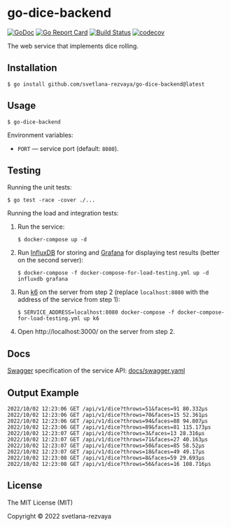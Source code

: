 # go-dice-backend

[![GoDoc](https://godoc.org/github.com/svetlana-rezvaya/go-dice-backend?status.svg)](https://godoc.org/github.com/svetlana-rezvaya/go-dice-backend)
[![Go Report Card](https://goreportcard.com/badge/github.com/svetlana-rezvaya/go-dice-backend)](https://goreportcard.com/report/github.com/svetlana-rezvaya/go-dice-backend)
[![Build Status](https://app.travis-ci.com/svetlana-rezvaya/go-dice-backend.svg?branch=master)](https://app.travis-ci.com/svetlana-rezvaya/go-dice-backend)
[![codecov](https://codecov.io/gh/svetlana-rezvaya/go-dice-backend/branch/master/graph/badge.svg)](https://codecov.io/gh/svetlana-rezvaya/go-dice-backend)

The web service that implements dice rolling.

## Installation

```
$ go install github.com/svetlana-rezvaya/go-dice-backend@latest
```

## Usage

```
$ go-dice-backend
```

Environment variables:

- `PORT` &mdash; service port (default: `8080`).

## Testing

Running the unit tests:

```
$ go test -race -cover ./...
```

Running the load and integration tests:

1.  Run the service:

    ```
    $ docker-compose up -d
    ```

2.  Run [InfluxDB](https://www.influxdata.com/) for storing and [Grafana](https://grafana.com/) for displaying test results (better on the second server):

    ```
    $ docker-compose -f docker-compose-for-load-testing.yml up -d influxdb grafana
    ```

3.  Run [k6](https://k6.io/) on the server from step 2 (replace `localhost:8080` with the address of the service from step 1):

    ```
    $ SERVICE_ADDRESS=localhost:8080 docker-compose -f docker-compose-for-load-testing.yml up k6
    ```

4.  Open http://localhost:3000/ on the server from step 2.

## Docs

[Swagger](https://swagger.io/) specification of the service API: [docs/swagger.yaml](docs/swagger.yaml)

## Output Example

```
2022/10/02 12:23:06 GET /api/v1/dice?throws=51&faces=91 80.332µs
2022/10/02 12:23:06 GET /api/v1/dice?throws=70&faces=15 52.361µs
2022/10/02 12:23:06 GET /api/v1/dice?throws=94&faces=88 94.807µs
2022/10/02 12:23:06 GET /api/v1/dice?throws=89&faces=81 115.173µs
2022/10/02 12:23:07 GET /api/v1/dice?throws=3&faces=13 28.316µs
2022/10/02 12:23:07 GET /api/v1/dice?throws=71&faces=27 40.163µs
2022/10/02 12:23:07 GET /api/v1/dice?throws=50&faces=85 58.52µs
2022/10/02 12:23:07 GET /api/v1/dice?throws=18&faces=49 49.17µs
2022/10/02 12:23:08 GET /api/v1/dice?throws=8&faces=59 29.693µs
2022/10/02 12:23:08 GET /api/v1/dice?throws=56&faces=16 108.716µs
```

## License

The MIT License (MIT)

Copyright &copy; 2022 svetlana-rezvaya
